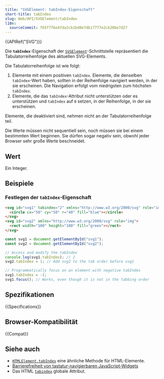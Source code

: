 ```yaml
---
title: "SVGElement: tabIndex-Eigenschaft"
short-title: tabIndex
slug: Web/API/SVGElement/tabIndex
l10n:
  sourceCommit: f65f7f6e4fda2cb1bd0e7db17777e2cb20be7d27
---
```


{{APIRef("SVG")}}

Die **`tabIndex`**-Eigenschaft der [`SVGElement`](/de/docs/Web/API/SVGElement)-Schnittstelle repräsentiert die Tabulatorreihenfolge des aktuellen SVG-Elements.

Die Tabulatorreihenfolge ist wie folgt:

1. Elemente mit einem positiven `tabIndex`. Elemente, die denselben
   `tabIndex`-Wert haben, sollten in der Reihenfolge navigiert werden, in der sie erscheinen. Die Navigation
   erfolgt vom niedrigsten zum höchsten `tabIndex`.
2. Elemente, die das `tabIndex`-Attribut nicht unterstützen oder es unterstützen und
   `tabIndex` auf `0` setzen, in der Reihenfolge, in der sie erscheinen.

Elemente, die deaktiviert sind, nehmen nicht an der Tabulatorreihenfolge teil.

Die Werte müssen nicht sequentiell sein, noch müssen sie bei einem bestimmten Wert beginnen. Sie
dürfen sogar negativ sein, obwohl jeder Browser sehr große Werte beschneidet.

## Wert

Ein Integer.

## Beispiele

### Festlegen der `tabIndex`-Eigenschaft

```html
<svg id="svg1" tabindex="2" xmlns="http://www.w3.org/2000/svg" role="img">
  <circle cx="50" cy="50" r="40" fill="blue"></circle>
</svg>
<svg id="svg2" xmlns="http://www.w3.org/2000/svg" role="img">
  <rect width="100" height="100" fill="green"></rect>
</svg>
```

```js
const svg1 = document.getElementById("svg1");
const svg2 = document.getElementById("svg2");

// Access and modify the tabIndex
console.log(svg1.tabIndex); // 2
svg2.tabIndex = 1; // Add svg2 to the tab order before svg1

// Programmatically focus on an element with negative tabIndex
svg1.tabIndex = -1;
svg1.focus(); // Works, even though it is not in the tabbing order
```

## Spezifikationen

{{Specifications}}

## Browser-Kompatibilität

{{Compat}}

## Siehe auch

- [`HTMLElement.tabIndex`](/de/docs/Web/API/HTMLElement/tabIndex) eine ähnliche Methode für HTML-Elemente.
- [Barrierefreiheit von tastatur-navigierbaren JavaScript-Widgets](/de/docs/Web/Accessibility/Guides/Keyboard-navigable_JavaScript_widgets)
- Das HTML
  [`tabindex`](/de/docs/Web/HTML/Global_attributes/tabindex)
  globale Attribut.
